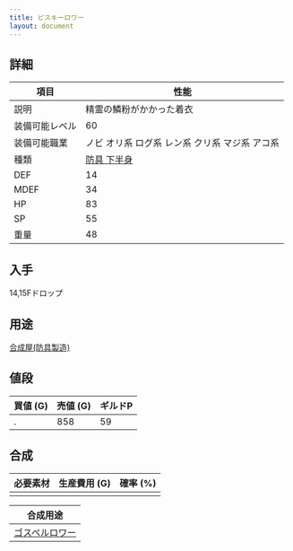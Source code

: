 ```yaml
---
title: ピスキーロワー
layout: document
---
```

## 詳細


|項目|性能|
|---|---|
|説明|精霊の鱗粉がかかった着衣|
|装備可能レベル|60|
|装備可能職業|ノビ オリ系 ログ系 レン系 クリ系 マジ系 アコ系|
|種類|[防具 下半身](防具(下半身))|
|DEF|14|
|MDEF|34|
|HP|83|
|SP|55|
|重量|48|

## 入手

14,15Fドロップ

## 用途

[合成屋(防具製造)](合成屋(防具製造))

## 値段


|買値 (G)|売値 (G)|ギルドP|
|---|---|---|
|.|858|59|

## 合成


|必要素材|生産費用 (G)|確率 (%)|
|---|---|---|
||||


|合成用途|
|---|
|[ゴスペルロワー](ゴスペルロワー)|

